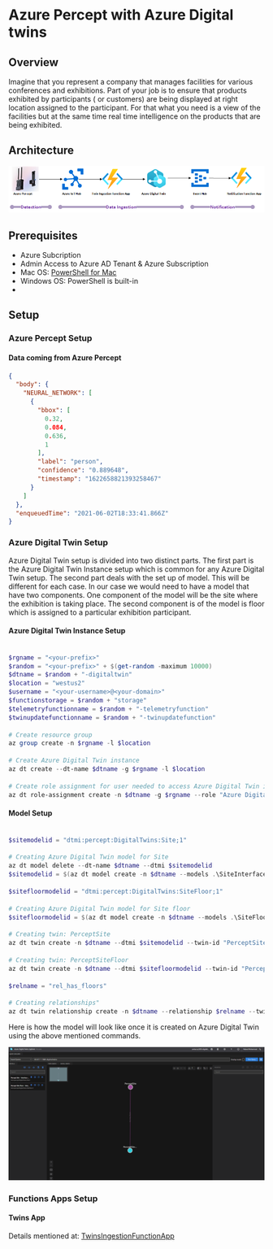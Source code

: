 # Azure Percept with Azure Digital twins

## Overview

Imagine that you represent a company that manages facilities for various conferences and exhibitions. Part of your job is to ensure that products exhibited by participants ( or customers) are being displayed at right location assigned to the participant. For that what you need is a view of the facilities but at the same time real time intelligence on the products that are being exhibited.

## Architecture

![Data Flow](./images/overall-dataflow.png "Data Flow")

## Prerequisites

- Azure Subcription
- Admin Access to Azure AD Tenant & Azure Subscription
- Mac OS: [PowerShell for Mac](https://docs.microsoft.com/en-us/powershell/scripting/install/installing-powershell-core-on-macos?view=powershell-6 )
- Windows OS: PowerShell is built-in
- 

## Setup

### Azure Percept Setup

#### Data coming from Azure Percept

```json
{
  "body": {
    "NEURAL_NETWORK": [
      {
        "bbox": [
          0.32,
          0.084,
          0.636,
          1
        ],
        "label": "person",
        "confidence": "0.889648",
        "timestamp": "1622658821393258467"
      }
    ]
  },
  "enqueuedTime": "2021-06-02T18:33:41.866Z"
}
```

### Azure Digital Twin Setup

Azure Digital Twin setup is divided into two distinct parts. The first part is the Azure Digital Twin Instance setup which is common for any Azure Digital Twin setup. The second part deals with the set up of model. This will be different for each case. In our case we would need to have a model that have two components. One component of the model will be the site where the exhibition is taking place. The second component is of the model is floor which is assigned to a particular exhibition participant.

#### Azure Digital Twin Instance Setup

```powershell

$rgname = "<your-prefix>"
$random = "<your-prefix>" + $(get-random -maximum 10000)
$dtname = $random + "-digitaltwin"
$location = "westus2"
$username = "<your-username>@<your-domain>"
$functionstorage = $random + "storage"
$telemetryfunctionname = $random + "-telemetryfunction"
$twinupdatefunctionname = $random + "-twinupdatefunction"

# Create resource group
az group create -n $rgname -l $location

# Create Azure Digital Twin instance
az dt create --dt-name $dtname -g $rgname -l $location

# Create role assignment for user needed to access Azure Digital Twin instance
az dt role-assignment create -n $dtname -g $rgname --role "Azure Digital Twins Data Owner" --assignee $username -o json

```

#### Model Setup

``` PowerShell

$sitemodelid = "dtmi:percept:DigitalTwins:Site;1"

# Creating Azure Digital Twin model for Site
az dt model delete --dt-name $dtname --dtmi $sitemodelid
$sitemodelid = $(az dt model create -n $dtname --models .\SiteInterface.json --query [].id -o tsv)

$sitefloormodelid = "dtmi:percept:DigitalTwins:SiteFloor;1"

# Creating Azure Digital Twin model for Site floor
$sitefloormodelid = $(az dt model create -n $dtname --models .\SiteFloorInterface.json --query [].id -o tsv)

# Creating twin: PerceptSite
az dt twin create -n $dtname --dtmi $sitemodelid --twin-id "PerceptSite"

# Creating twin: PerceptSiteFloor
az dt twin create -n $dtname --dtmi $sitefloormodelid --twin-id "PerceptSiteFloor"

$relname = "rel_has_floors"

# Creating relationships"
az dt twin relationship create -n $dtname --relationship $relname --twin-id "PerceptSite" --target "PerceptSiteFloor" --relationship-id "Site has floors"

```
Here is how the model will look like once it is created on Azure Digital Twin using the above mentioned commands.

![Azure Digital Twin - Explorer view](./images/adt-digital-twin-explorer-model-view.PNG "Azure Digital Twin - Explorer view")

### Functions Apps Setup

#### Twins App

Details mentioned at: [TwinsIngestionFunctionApp](https://github.com/nabeelmsft/percept/tree/main/adt/apps/TwinIngestionFunctionApp)

